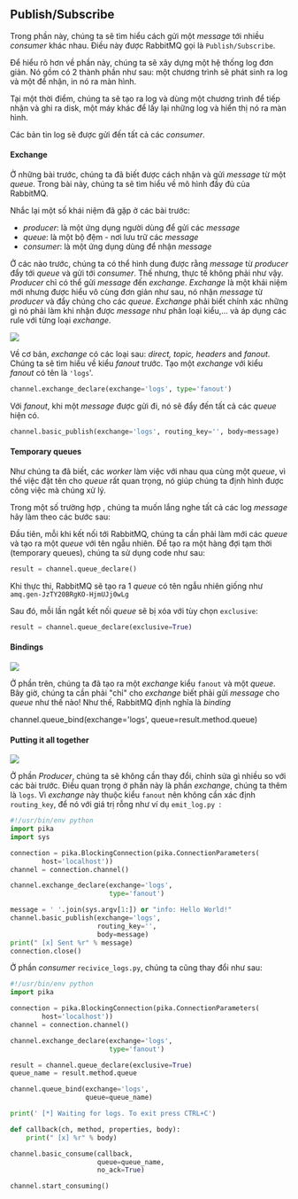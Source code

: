 ## Publish/Subscribe

Trong phần này, chúng ta sẽ tìm hiểu cách gửi một *message* tới nhiều *consumer* khác nhau. Điều này được RabbitMQ gọi là `Publish/Subscribe`.

Để hiểu rõ hơn về phần này, chúng ta sẽ xây dựng một hệ thống log đơn giản. Nó gồm có 2 thành phần như sau: một chương trình sẽ phát sinh ra log và một để nhận, in nó ra màn hình.

Tại một thời điểm, chúng ta sẽ tạo ra log và dùng một chương trình để tiếp nhận và ghi ra disk, một máy khác để lấy lại những log và hiển thị nó ra màn hình.

Các bản tin log sẽ được gửi đến tất cả các *consumer*.

#### Exchange

Ở những bài trước, chúng ta đã biết được cách nhận và gửi *message* từ một *queue*. Trong bài này, chúng ta sẽ tìm hiểu về mô hình đầy đủ của RabbitMQ.

Nhắc lại một số khái niệm đã gặp ở các bài trước:

- *producer*: là một ứng dụng người dùng để gửi các *message*
- *queue*: là một bộ đệm - nơi lưu trữ các *message*
- *consumer*: là một ứng dụng dùng để nhận *message*

Ở các nào trước, chúng ta có thể hình dung được rằng *message* từ *producer* đẩy tới *queue* và gửi tới *consumer*. Thế nhưng, thực tế không phải như vậy. 
*Producer* chỉ có thể gửi *message* đến *exchange*. *Exchange* là một khái niệm mới nhưng được hiểu vô cùng đơn giản như sau, nó nhận *message* từ *producer* và đẩy chúng cho các *queue*. *Exchange* phải biết chính xác những gì nó phải làm khi nhận được *message* như phân loại kiểu,... và áp dụng các rule với từng loại *exchange*.

<img src="https://www.rabbitmq.com/img/tutorials/exchanges.png" />

Về cơ bản, *exchange* có các loại sau: *direct, topic, headers* and *fanout*. Chúng ta sẽ tìm hiểu về kiểu *fanout* trước. Tạo một *exchange* với kiểu *fanout* có tên là `'logs`'.

```python
channel.exchange_declare(exchange='logs', type='fanout')
```

Với *fanout*, khi một *message* được gửi đi, nó sẽ đẩy đến tất cả các *queue* hiện có.

```python
channel.basic_publish(exchange='logs', routing_key='', body=message)
```

#### Temporary queues

Như chúng ta đã biết, các *worker* làm việc với nhau qua cùng một *queue*, vì thế việc đặt tên cho *queue* rất quan trọng, nó giúp chúng ta định hình được công việc mà chúng xử lý.

Trong một số trường hợp , chúng ta muốn lắng nghe tất cả các log *message* hãy làm theo các bước sau:

Đầu tiên, mỗi khi kết nối tới RabbitMQ, chúng ta cần phải làm mới các *queue* và tạo ra một *queue* với tên ngẫu nhiên. Để tạo ra một hàng đợi tạm thời (temporary queues), chúng ta sử dụng code như sau:

```python
result = channel.queue_declare()
```

Khi thực thi, RabbitMQ sẽ tạo ra 1 *queue* có tên ngẫu nhiên giống như `amq.gen-JzTY20BRgKO-HjmUJj0wLg`

Sau đó, mỗi lần ngắt kết nối *queue* sẽ bị xóa với tùy chọn `exclusive`:

```python
result = channel.queue_declare(exclusive=True)
```

#### Bindings

<img src="https://www.rabbitmq.com/img/tutorials/bindings.png" />

Ở phần trên, chúng ta đã tạo ra một *exchange* kiểu `fanout` và một *queue*. Bây giờ, chúng ta cần phải "chỉ" cho *exchange* biết phải gửi *message* cho *queue* như thế nào! Như thế, RabbitMQ định nghĩa là *binding*

channel.queue_bind(exchange='logs', queue=result.method.queue)

#### Putting it all together

<img src="https://www.rabbitmq.com/img/tutorials/python-three-overall.png" />

Ở phần *Producer*, chúng ta sẽ không cần thay đổi, chỉnh sửa gì nhiều so với các bài trước. Điều quan trọng ở phần này là phần *exchange*, chúng ta thêm là `logs`. Vì *exchange* này thuộc kiểu `fanout` nên không cần xác định `routing_key`, để nó với giá trị rỗng như ví dụ `emit_log.py `:

```python
#!/usr/bin/env python
import pika
import sys

connection = pika.BlockingConnection(pika.ConnectionParameters(
        host='localhost'))
channel = connection.channel()

channel.exchange_declare(exchange='logs',
                         type='fanout')

message = ' '.join(sys.argv[1:]) or "info: Hello World!"
channel.basic_publish(exchange='logs',
                      routing_key='',
                      body=message)
print(" [x] Sent %r" % message)
connection.close()
```

Ở phần *consumer* `recivice_logs.py`, chúng ta cũng thay đổi như sau:

```python
#!/usr/bin/env python
import pika

connection = pika.BlockingConnection(pika.ConnectionParameters(
        host='localhost'))
channel = connection.channel()

channel.exchange_declare(exchange='logs',
                         type='fanout')

result = channel.queue_declare(exclusive=True)
queue_name = result.method.queue

channel.queue_bind(exchange='logs',
                   queue=queue_name)

print(' [*] Waiting for logs. To exit press CTRL+C')

def callback(ch, method, properties, body):
    print(" [x] %r" % body)

channel.basic_consume(callback,
                      queue=queue_name,
                      no_ack=True)

channel.start_consuming()
```
